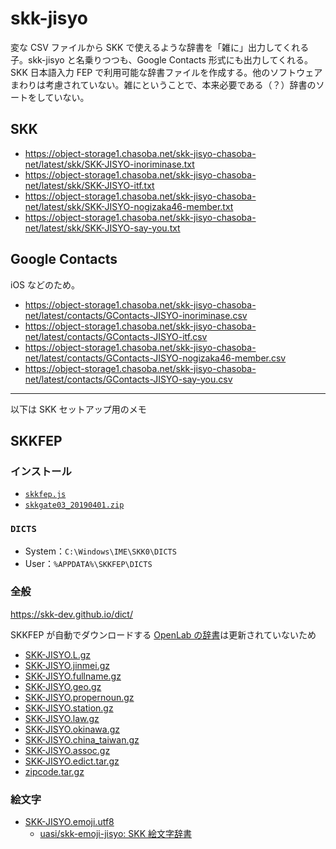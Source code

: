 # skk-jisyo

変な CSV ファイルから SKK で使えるような辞書を「雑に」出力してくれる子。skk-jisyo と名乗りつつも、Google Contacts 形式にも出力してくれる。
SKK 日本語入力 FEP で利用可能な辞書ファイルを作成する。他のソフトウェアまわりは考慮されていない。雑にということで、本来必要である（？）辞書のソートをしていない。

## SKK

- https://object-storage1.chasoba.net/skk-jisyo-chasoba-net/latest/skk/SKK-JISYO-inoriminase.txt
- https://object-storage1.chasoba.net/skk-jisyo-chasoba-net/latest/skk/SKK-JISYO-itf.txt
- https://object-storage1.chasoba.net/skk-jisyo-chasoba-net/latest/skk/SKK-JISYO-nogizaka46-member.txt
- https://object-storage1.chasoba.net/skk-jisyo-chasoba-net/latest/skk/SKK-JISYO-say-you.txt

## Google Contacts

iOS などのため。

- https://object-storage1.chasoba.net/skk-jisyo-chasoba-net/latest/contacts/GContacts-JISYO-inoriminase.csv
- https://object-storage1.chasoba.net/skk-jisyo-chasoba-net/latest/contacts/GContacts-JISYO-itf.csv
- https://object-storage1.chasoba.net/skk-jisyo-chasoba-net/latest/contacts/GContacts-JISYO-nogizaka46-member.csv
- https://object-storage1.chasoba.net/skk-jisyo-chasoba-net/latest/contacts/GContacts-JISYO-say-you.csv

---

以下は SKK セットアップ用のメモ

## SKKFEP

### インストール

- [`skkfep.js`](http://coexe.web.fc2.com/js/skkfep.js)
- [`skkgate03_20190401.zip`](http://coexe.web.fc2.com/skkgate03_20190401.zip)

### `DICTS`

- System：`C:\Windows\IME\SKK0\DICTS`
- User：`%APPDATA%\SKKFEP\DICTS`

### 全般
https://skk-dev.github.io/dict/

SKKFEP が自動でダウンロードする [OpenLab の辞書](http://openlab.ring.gr.jp/skk/skk/dic/)は更新されていないため

- [SKK-JISYO.L.gz](https://skk-dev.github.io/dict/SKK-JISYO.L.gz)
- [SKK-JISYO.jinmei.gz](https://skk-dev.github.io/dict/SKK-JISYO.jinmei.gz)
- [SKK-JISYO.fullname.gz](https://skk-dev.github.io/dict/SKK-JISYO.fullname.gz)
- [SKK-JISYO.geo.gz](https://skk-dev.github.io/dict/SKK-JISYO.geo.gz)
- [SKK-JISYO.propernoun.gz](https://skk-dev.github.io/dict/SKK-JISYO.propernoun.gz)
- [SKK-JISYO.station.gz](https://skk-dev.github.io/dict/SKK-JISYO.station.gz)
- [SKK-JISYO.law.gz](https://skk-dev.github.io/dict/SKK-JISYO.law.gz)
- [SKK-JISYO.okinawa.gz](https://skk-dev.github.io/dict/SKK-JISYO.okinawa.gz)
- [SKK-JISYO.china_taiwan.gz](https://skk-dev.github.io/dict/SKK-JISYO.china_taiwan.gz)
- [SKK-JISYO.assoc.gz](https://skk-dev.github.io/dict/SKK-JISYO.assoc.gz)
- [SKK-JISYO.edict.tar.gz](https://skk-dev.github.io/dict/SKK-JISYO.edict.tar.gz)
- [zipcode.tar.gz](https://skk-dev.github.io/dict/zipcode.tar.gz)

### 絵文字

- [SKK-JISYO.emoji.utf8](https://raw.githubusercontent.com/uasi/skk-emoji-jisyo/master/SKK-JISYO.emoji.utf8)
    - [uasi/skk-emoji-jisyo: SKK 絵文字辞書](https://github.com/uasi/skk-emoji-jisyo)
